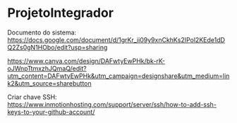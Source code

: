 # ProjetoIntegrador

Documento do sistema: https://docs.google.com/document/d/1grKr_ii09y9xnCkhKs2IPol2KEde1dDQ2Zs0gN1HObo/edit?usp=sharing

https://www.canva.com/design/DAFwtyEwPHk/bk-rK-oJWnpTtmxzhJQmaQ/edit?utm_content=DAFwtyEwPHk&utm_campaign=designshare&utm_medium=link2&utm_source=sharebutton


Criar chave SSH: https://www.inmotionhosting.com/support/server/ssh/how-to-add-ssh-keys-to-your-github-account/
